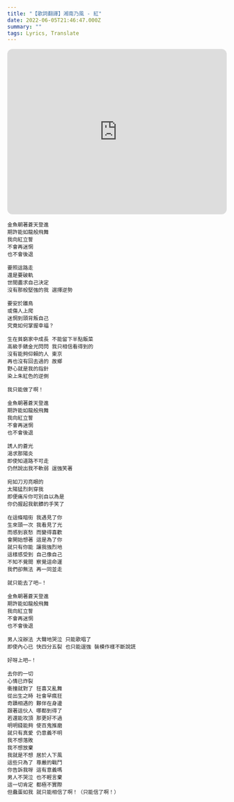 ```yaml
---
title: "【歌詞翻譯】湘南乃風 - 紅"
date: 2022-06-05T21:46:47.000Z
summary: ""
tags: Lyrics, Translate
---
```


<iframe style="border-radius:12px" src="https://open.spotify.com/embed/track/7Kyh4musIxUJhuhOVgR60f?utm_source=generator" width="100%" height="380" frameBorder="0" allowfullscreen="" allow="autoplay; clipboard-write; encrypted-media; fullscreen; picture-in-picture"></iframe>

```
金魚朝著蒼天登進
期許能如龍般飛舞
我向紅立誓
不會再迷惘
也不會後退

要照這路走
還是要破軌
世間盡求自己決定
沒有那般堅強的我 選擇逆勢

要安於雛鳥
或傷人上爬
迷惘到頭背叛自己
究竟如何掌握幸福？

生在貧窮家中成長 不能留下半點飯菜
高級手錶金光閃閃 我只相信看得到的
沒有能夠仰賴的人 東京
再也沒有回去過的 故鄉
野心就是我的指針
染上朱紅色的逆側

我只能做了啊！

金魚朝著蒼天登進
期許能如龍般飛舞
我向紅立誓
不會再迷惘
也不會後退

誘人的蒼光
渴求那陽炎
即使知道路不可走
仍然說出我不軟弱 逞強笑著

宛如刀刃亮眼的
太陽猛烈刺穿我
即便痛斥你可別自以為是
你仍握起我骯髒的手笑了

在這條暗街 我遇見了你
生來頭一次 我看見了光
而感到哀愁 而變得喜歡
會開始想著 這是為了你
就只有你能 讓我強烈地 
這樣感受到 自己像自己
不知不覺間 察覺這命運
我們卻無法 再一同並走

就只能去了吧―！

金魚朝著蒼天登進
期許能如龍般飛舞
我向紅立誓
不會再迷惘
也不會後退

男人沒辦法 大聲地哭泣 只能歌唱了
即使內心已 快四分五裂 也只能逞強 裝模作樣不斷說謊

好呀上吧―！

去你的一切
心情已炸裂
衝撞就對了 狂喜又亂舞
從出生之時 社會早瘋狂
奇蹟相遇的 夥伴在身邊
跟著這伙人 哪都到得了
若還能攻頂 那更好不過
明明錢能夠 使百鬼推磨
就只有真愛 仍意義不明
我不想落敗
我不想放棄
我就是不想 居於人下風
這些只為了 尊嚴的戰鬥
你告訴我呀 這有意義嗎
男人不哭泣 也不輕言棄
這一切肯定 都極不實際
但蠢蛋如我 就只能相信了啊！（只能信了啊！）
```
